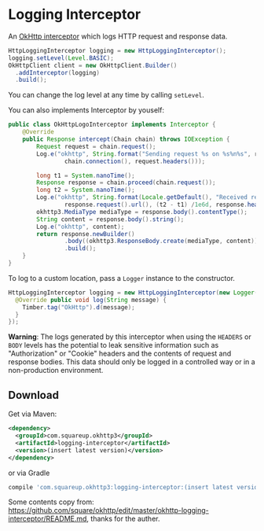 Logging Interceptor
===================

An [OkHttp interceptor][1] which logs HTTP request and response data.

```java
HttpLoggingInterceptor logging = new HttpLoggingInterceptor();
logging.setLevel(Level.BASIC);
OkHttpClient client = new OkHttpClient.Builder()
  .addInterceptor(logging)
  .build();
```

You can change the log level at any time by calling `setLevel`.

You can also implements Interceptor by youself:
```java
public class OkHttpLogoInterceptor implements Interceptor {
    @Override
    public Response intercept(Chain chain) throws IOException {
        Request request = chain.request();
        Log.e("okhttp", String.format("Sending request %s on %s%n%s", request.url(),
                chain.connection(), request.headers()));

        long t1 = System.nanoTime();
        Response response = chain.proceed(chain.request());
        long t2 = System.nanoTime();
        Log.e("okhttp", String.format(Locale.getDefault(), "Received response for %s in %.1f ms %n%s",
                response.request().url(), (t2 - t1) /1e6d, response.headers()));
        okhttp3.MediaType mediaType = response.body().contentType();
        String content = response.body().string();
        Log.e("okhttp", content);
        return response.newBuilder()
                .body((okhttp3.ResponseBody.create(mediaType, content)))
                .build();
    }
}
```

To log to a custom location, pass a `Logger` instance to the constructor.
```java
HttpLoggingInterceptor logging = new HttpLoggingInterceptor(new Logger() {
  @Override public void log(String message) {
    Timber.tag("OkHttp").d(message);
  }
});
```

**Warning**: The logs generated by this interceptor when using the `HEADERS` or `BODY` levels has
the potential to leak sensitive information such as "Authorization" or "Cookie" headers and the
contents of request and response bodies. This data should only be logged in a controlled way or in
a non-production environment.


Download
--------

Get via Maven:
```xml
<dependency>
  <groupId>com.squareup.okhttp3</groupId>
  <artifactId>logging-interceptor</artifactId>
  <version>(insert latest version)</version>
</dependency>
```

or via Gradle 
```groovy
compile 'com.squareup.okhttp3:logging-interceptor:(insert latest version)'
```

Some contents copy from: https://github.com/square/okhttp/edit/master/okhttp-logging-interceptor/README.md, 
thanks for the auther.

 [1]: https://github.com/square/okhttp/wiki/Interceptors

